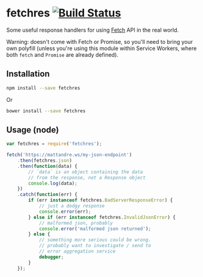 # fetchres [![Build Status](https://travis-ci.org/matthew-andrews/fetchres.svg?branch=ynosubclass)](https://travis-ci.org/matthew-andrews/fetchres)

Some useful response handlers for using [Fetch](https://github.com/github/fetch) API in the real world.

Warning: doesn't come with Fetch or Promise, so you'll need to bring your own polyfill (unless you're using this module within Service Workers, where both `fetch` and `Promise` are already defined).

## Installation

```sh
npm install --save fetchres
```

Or

```sh
bower install --save fetchres
```

## Usage (node)

```js
var fetchres = require('fetchres');

fetch('https://mattandre.ws/my-json-endpoint')
	.then(fetchres.json)
	.then(function(data) {
		// `data` is an object containing the data
		// from the response, not a Response object
		console.log(data);
	})
	.catch(function(err) {
		if (err instanceof fetchres.BadServerResponseError) {
			// just a dodgy response
			console.error(err);
		} else if (err instanceof fetchres.InvalidJsonError) {
			// malformed json, probably
			console.error('malformed json returned');
		} else {
			// something more serious could be wrong.
			// probably want to investigate / send to
			// error aggregation service
			debugger;
		}
	});
